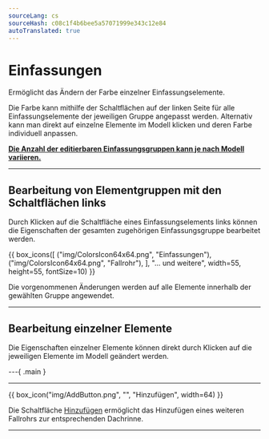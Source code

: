 ```yaml
---
sourceLang: cs
sourceHash: c08c1f4b6bee5a57071999e343c12e84
autoTranslated: true
---
```


# Einfassungen
<p>Ermöglicht das Ändern der Farbe einzelner Einfassungselemente.</p>

<p>Die Farbe kann mithilfe der Schaltflächen auf der linken Seite für alle Einfassungselemente der jeweiligen Gruppe angepasst werden. Alternativ kann man direkt auf einzelne Elemente im Modell klicken und deren Farbe individuell anpassen.</p>

<p><b><u>Die Anzahl der editierbaren Einfassungsgruppen kann je nach Modell variieren.</u></b></p>

<hr class="main">

<h2>Bearbeitung von Elementgruppen mit den Schaltflächen links</h2>
<p>Durch Klicken auf die Schaltfläche eines Einfassungselements links können die Eigenschaften der gesamten zugehörigen Einfassungsgruppe bearbeitet werden.</p>

{{ box_icons([
  ("img/ColorsIcon64x64.png", "Einfassungen"),
  ("img/ColorsIcon64x64.png", "Fallrohr"),
], "... und weitere", width=55, height=55, fontSize=10) }}

<p>Die vorgenommenen Änderungen werden auf alle Elemente innerhalb der gewählten Gruppe angewendet.</p>

<hr class="main">

<h2>Bearbeitung einzelner Elemente</h2>
<p>Die Eigenschaften einzelner Elemente können direkt durch Klicken auf die jeweiligen Elemente im Modell geändert werden.</p>

---{ .main }

<hr class="main">

{{ box_icon("img/AddButton.png", "", "Hinzufügen", width=64) }}

<p>Die Schaltfläche <u>Hinzufügen</u> ermöglicht das Hinzufügen eines weiteren Fallrohrs zur entsprechenden Dachrinne.</p>

<hr class="main">

<!-- product: HiStruct Building Configurator -->